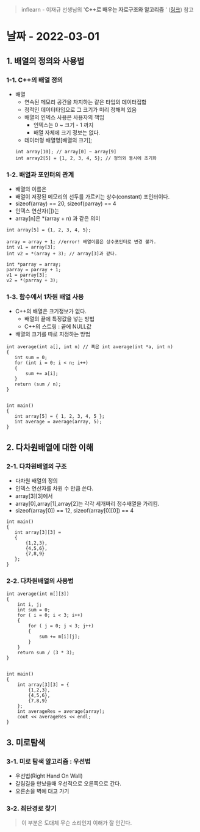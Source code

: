 > inflearn - 이재규 선생님의 '**C++로 배우는 자료구조와 알고리즘** ' ([링크](https://url.kr/l3b1pr)) 참고
# 날짜 - 2022-03-01
## 1. 배열의 정의와 사용법
### 1-1. C++의 배열 정의
* 배열
  * 연속된 메모리 공간을 차지하는 같은 타입의 데이터집합
  * 정적인 데이터타입으로 그 크기가 미리 정해져 있음
  * 배열의 인덱스 사용은 사용자의 책임
    * 인덱스는 0 ~ 크기 - 1 까지
    * 배열 자체에 크기 정보는 없다.
  * 데이터형 배열명[배열의 크기];
  ```
  int array[10]; // array[0] ~ array[9]
  int array2[5] = {1, 2, 3, 4, 5}; // 정의와 동시에 초기화
  ```
### 1-2. 배열과 포인터의 관계
* 배열의 이름은
 * 배열이 저장된 메모리의 선두를 가르키는 상수(constant) 포인터이다.
 * sizeof(array) == 20, sizeof(parray) == 4
 * 인덱스 연산자([])는
  * array[n]은 *(array + n) 과 같은 의미
 ```
 int array[5] = {1, 2, 3, 4, 5};
 
 array = array + 1; //error! 배열이름은 상수포인터로 변경 불가.
 int v1 = array[3];
 int v2 = *(array + 3); // array[3]과 같다.
 
 int *parray = array;
 parray = parray + 1;
 v1 = parray[3];
 v2 = *(parray + 3);
 ```
### 1-3. 함수에서 1차원 배열 사용
* C++의 배열은 크기정보가 없다.
  * 배열의 끝에 특정값을 넣는 방법
   * C++의 스트링 : 끝에 NULL값
 * 배열의 크기를 따로 지정하는 방법
 ```
 int average(int a[], int n) // 혹은 int average(int *a, int n)
{
	int sum = 0;
	for (int i = 0; i < n; i++)
	{
		sum += a[i];
	}
	return (sum / n);
}


int main()
{
	int array[5] = { 1, 2, 3, 4, 5 };
	int average = average(array, 5);
}
 ```
  
## 2. 다차원배열에 대한 이해
### 2-1. 다차원배열의 구조
* 다차원 배열의 정의
 * 인덱스 연산자를 차원 수 만큼 쓴다.
* array[3][3]에서
 * array[0],array[1],array[2]는 각각 세개짜리 정수배열을 가리킴.
 * sizeof(array[0]) == 12, sizeof(array[0][0]) == 4
 ```
 int main()
{
	int array[3][3] =
	{
		{1,2,3},  
		{4,5,6},
		{7,8,9}
	};
}
 ```
### 2-2. 다차원배열의 사용법
```
int average(int m[][3])
{
	int i, j;
	int sum = 0;
	for ( i = 0; i < 3; i++)
	{
		for ( j = 0; j < 3; j++)
		{
			sum += m[i][j];
		}
	}
	return sum / (3 * 3);
}


int main()
{
	int array[3][3] = {
		{1,2,3},
		{4,5,6},
		{7,8,9}
	};
	int averageRes = average(array);
	cout << averageRes << endl;
}
```


## 3. 미로탐색
### 3-1. 미로 탐색 알고리즘 : 우선법
* 우선법(Right Hand On Wall)
 * 갈림길을 만났을때 우선적으로 오른쪽으로 간다.
 * 오른손을 벽에 대고 가기
### 3-2. 최단경로 찾기
> 이 부분은 도대체 무슨 소리인지 이해가 잘 안간다.
